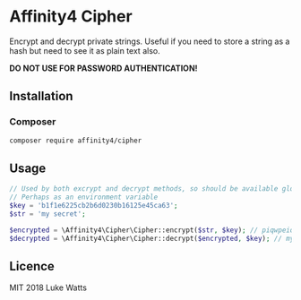 # Affinity4 Cipher

Encrypt and decrypt private strings. Useful if you need to store a string as a hash but need to see it as plain text also.

__DO NOT USE FOR PASSWORD AUTHENTICATION!__

## Installation

### Composer

```bash
composer require affinity4/cipher
```

## Usage

```php
// Used by both excrypt and decrypt methods, so should be available globally
// Perhaps as an environment variable
$key = 'b1f1e6225cb2b6d0230b16125e45ca63';
$str = 'my secret';

$encrypted = \Affinity4\Cipher\Cipher::encrypt($str, $key); // piqwpeiqep12801aqwie0248quqjowq==
$decrypted = \Affinity4\Cipher\Cipher::decrypt($encrypted, $key); // my secret
```

## Licence

MIT 2018 Luke Watts
